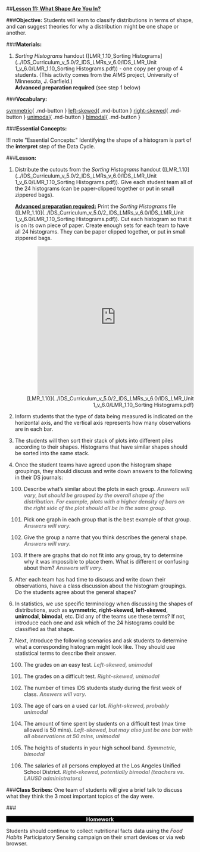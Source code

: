 ##**<u>Lesson 11: What Shape Are You In?</u>**

###**Objective:**
Students will learn to classify distributions in terms of shape, and can suggest theories for why a
distribution might be one shape or another.

###**Materials:**
1. *Sorting Histograms* handout ([LMR_1.10_Sorting Histograms](../IDS_Curriculum_v_5.0/2_IDS_LMRs_v_6.0/IDS_LMR_Unit 1_v_6.0/LMR_1.10_Sorting Histograms.pdf)) - one copy per group of 4 students.
(This activity comes from the AIMS project, University of Minnesota, J. Garfield.)<br>
    **Advanced preparation required** (see step 1 below)

###**Vocabulary:**

[symmetric](../../vocabulary/unit1/#symmetric "a type of distribution where the left side of the distribution mirrors the right side"){ .md-button }
[left-skewed](../../vocabulary/unit1/#left-skewed "the mean is typically less than the median; the tail of the distribution is longer on the left-hand side than on the right-hand side"){ .md-button }
[right-skewed](../../vocabulary/unit1/#right-skewed "the mean is typically greater than the median; the tail of the distribution is longer on the right-hand side than on the left-hand side"){ .md-button }
[unimodal](../../vocabulary/unit1/#unimodal "a distribution which has a single peak"){ .md-button }
[bimodal](../../vocabulary/unit1/#bimodal "a distribution which has two peaks"){ .md-button }

###**Essential Concepts:**

!!! note "Essential Concepts:"
    Identifying the shape of a histogram is part of the **interpret** step of the Data Cycle.

###**Lesson:**

1. Distribute the cutouts from the *Sorting Histograms* handout ([LMR_1.10](../IDS_Curriculum_v_5.0/2_IDS_LMRs_v_6.0/IDS_LMR_Unit 1_v_6.0/LMR_1.10_Sorting Histograms.pdf)). Give each student team
all of the 24 histograms (can be paper-clipped together or put in small zippered bags).

    **<u>Advanced preparation required:</u>** Print the *Sorting Histogram*s file ([LMR_1.10](../IDS_Curriculum_v_5.0/2_IDS_LMRs_v_6.0/IDS_LMR_Unit 1_v_6.0/LMR_1.10_Sorting Histograms.pdf)). Cut each
    histogram so that it is on its own piece of paper. Create enough sets for each team to have all 24
    histograms. They can be paper clipped together, or put in small zippered bags.
    
    <div align="right"><iframe src="https://docs.google.com/viewerng/viewer?url=https://curriculum.idsucla.org/IDS_Curriculum_v_5.0/2_IDS_LMRs_v_6.0/IDS_LMR_Unit 1_v_6.0/LMR_1.10_Sorting Histograms.pdf&embedded=true" style=" width:420px;height:400px;" frameborder="0"></iframe><br>[LMR_1.10](../IDS_Curriculum_v_5.0/2_IDS_LMRs_v_6.0/IDS_LMR_Unit 1_v_6.0/LMR_1.10_Sorting Histograms.pdf)</div>

2. Inform students that the type of data being measured is indicated on the horizontal axis, and the
vertical axis represents how many observations are in each bar.

3. The students will then sort their stack of plots into different piles according to their shapes.
Histograms that have similar shapes should be sorted into the same stack.

4. Once the student teams have agreed upon the histogram shape groupings, they should discuss
and write down answers to the following in their DS journals:

    100. Describe what’s similar about the plots in each group. <span style="color:grey">***Answers will vary, but should be
    grouped by the overall shape of the distribution. For example, plots with a higher
    density of bars on the right side of the plot should all be in the same group.***</span>

    100. Pick one graph in each group that is the best example of that group. <span style="color:grey">***Answers will vary.***</span>

    100. Give the group a name that you think describes the general shape. <span style="color:grey">***Answers will vary.***</span>

    100. If there are graphs that do not fit into any group, try to determine why it was impossible to
    place them. What is different or confusing about them? <span style="color:grey">***Answers will vary.***</span>

5. After each team has had time to discuss and write down their observations, have a class
discussion about the histogram groupings. Do the students agree about the general shapes?

6. In statistics, we use specific terminology when discussing the shapes of distributions, such as
**symmetric**, **right-skewed**, **left-skewed**, **unimodal**, **bimodal**, etc. Did any of the teams use
these terms? If not, introduce each one and ask which of the 24 histograms could be classified as
that shape.

7. Next, introduce the following scenarios and ask students to determine what a corresponding
histogram might look like. They should use statistical terms to describe their answer.

    100. The grades on an easy test. <span style="color:grey">***Left-skewed, unimodal***</span>

    100. The grades on a difficult test. <span style="color:grey">***Right-skewed, unimodal***</span>

    100. The number of times IDS students study during the first week of class. <span style="color:grey">***Answers will
    vary.***</span>

    100. The age of cars on a used car lot. <span style="color:grey">***Right-skewed, probably unimodal***</span>

    100. The amount of time spent by students on a difficult test (max time allowed is 50 mins).
    <span style="color:grey">***Left-skewed, but may also just be one bar with all observations at 50 mins,
    unimodal***</span>

    100. The heights of students in your high school band. <span style="color:grey">***Symmetric, bimodal***</span>

    100. The salaries of all persons employed at the Los Angeles Unified School District. <span style="color:grey">***Right-skewed,
    potentially bimodal (teachers vs. LAUSD administrators)***</span>

###**Class Scribes:**
One team of students will give a brief talk to discuss what they think the 3 most important topics
of the day were.

###<p style="background: black; color: white; text-align: center;">**Homework**</p>
Students should continue to collect nutritional facts data using the *Food Habits* Participatory Sensing
campaign on their smart devices or via web browser.